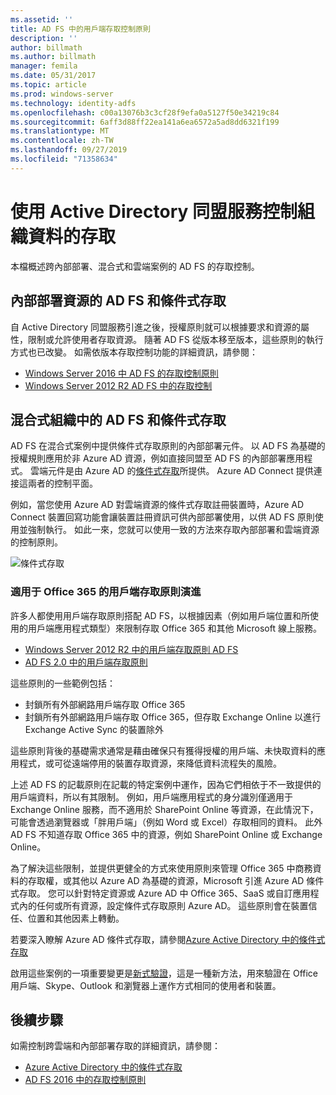 ```yaml
---
ms.assetid: ''
title: AD FS 中的用戶端存取控制原則
description: ''
author: billmath
ms.author: billmath
manager: femila
ms.date: 05/31/2017
ms.topic: article
ms.prod: windows-server
ms.technology: identity-adfs
ms.openlocfilehash: c00a13076b3c3cf28f9efa0a5127f50e34219c84
ms.sourcegitcommit: 6aff3d88ff22ea141a6ea6572a5ad8dd6321f199
ms.translationtype: MT
ms.contentlocale: zh-TW
ms.lasthandoff: 09/27/2019
ms.locfileid: "71358634"
---
```

# <a name="controlling-access-to-organizational-data-with-active-directory-federation-services"></a>使用 Active Directory 同盟服務控制組織資料的存取

本檔概述跨內部部署、混合式和雲端案例的 AD FS 的存取控制。  

## <a name="ad-fs-and-conditional-access-to-on-premises-resources"></a>內部部署資源的 AD FS 和條件式存取 
自 Active Directory 同盟服務引進之後，授權原則就可以根據要求和資源的屬性，限制或允許使用者存取資源。  隨著 AD FS 從版本移至版本，這些原則的執行方式也已改變。  如需依版本存取控制功能的詳細資訊，請參閱：
- [Windows Server 2016 中 AD FS 的存取控制原則](Access-Control-Policies-in-AD-FS.md)
- [Windows Server 2012 R2 AD FS 中的存取控制](Manage-Risk-with-Conditional-Access-Control.md)


## <a name="ad-fs-and-conditional-access-in-a-hybrid-organization"></a>混合式組織中的 AD FS 和條件式存取  

AD FS 在混合式案例中提供條件式存取原則的內部部署元件。 以 AD FS 為基礎的授權規則應用於非 Azure AD 資源，例如直接同盟至 AD FS 的內部部署應用程式。  雲端元件是由 Azure AD 的[條件式存取](https://docs.microsoft.com/azure/active-directory/active-directory-conditional-access)所提供。  Azure AD Connect 提供連接這兩者的控制平面。

例如，當您使用 Azure AD 對雲端資源的條件式存取註冊裝置時，Azure AD Connect 裝置回寫功能會讓裝置註冊資訊可供內部部署使用，以供 AD FS 原則使用並強制執行。  如此一來，您就可以使用一致的方法來存取內部部署和雲端資源的控制原則。  

![條件式存取](../deployment/media/Plan-Device-based-Conditional-Access-on-Premises/ADFS_ITPRO4.png)  


### <a name="the-evolution-of-client-access-policies-for-office-365"></a>適用于 Office 365 的用戶端存取原則演進
許多人都使用用戶端存取原則搭配 AD FS，以根據因素（例如用戶端位置和所使用的用戶端應用程式類型）來限制存取 Office 365 和其他 Microsoft 線上服務。  
- [Windows Server 2012 R2 中的用戶端存取原則 AD FS](Access-Control-Policies-W2K12.md)
- [AD FS 2.0 中的用戶端存取原則](Access-Control-Policies-in-AD-FS-2.md)

這些原則的一些範例包括：
- 封鎖所有外部網路用戶端存取 Office 365
- 封鎖所有外部網路用戶端存取 Office 365，但存取 Exchange Online 以進行 Exchange Active Sync 的裝置除外

這些原則背後的基礎需求通常是藉由確保只有獲得授權的用戶端、未快取資料的應用程式，或可從遠端停用的裝置存取資源，來降低資料流程失的風險。

上述 AD FS 的記載原則在記載的特定案例中運作，因為它們相依于不一致提供的用戶端資料，所以有其限制。  例如，用戶端應用程式的身分識別僅適用于 Exchange Online 服務，而不適用於 SharePoint Online 等資源，在此情況下，可能會透過瀏覽器或「胖用戶端」（例如 Word 或 Excel）存取相同的資料。  此外 AD FS 不知道存取 Office 365 中的資源，例如 SharePoint Online 或 Exchange Online。

為了解決這些限制，並提供更健全的方式來使用原則來管理 Office 365 中商務資料的存取權，或其他以 Azure AD 為基礎的資源，Microsoft 引進 Azure AD 條件式存取。  您可以針對特定資源或 Azure AD 中 Office 365、SaaS 或自訂應用程式內的任何或所有資源，設定條件式存取原則 Azure AD。  這些原則會在裝置信任、位置和其他因素上轉動。

若要深入瞭解 Azure AD 條件式存取，請參閱[Azure Active Directory 中的條件式存取](https://docs.microsoft.com/azure/active-directory/active-directory-conditional-access)

啟用這些案例的一項重要變更是[新式驗證](https://blogs.office.com/2015/11/19/updated-office-365-modern-authentication-public-preview/)，這是一種新方法，用來驗證在 Office 用戶端、Skype、Outlook 和瀏覽器上運作方式相同的使用者和裝置。

## <a name="next-steps"></a>後續步驟
如需控制跨雲端和內部部署存取的詳細資訊，請參閱：

- [Azure Active Directory 中的條件式存取](https://docs.microsoft.com/azure/active-directory/active-directory-conditional-access)
- [AD FS 2016 中的存取控制原則](Access-Control-Policies-in-AD-FS.md)
